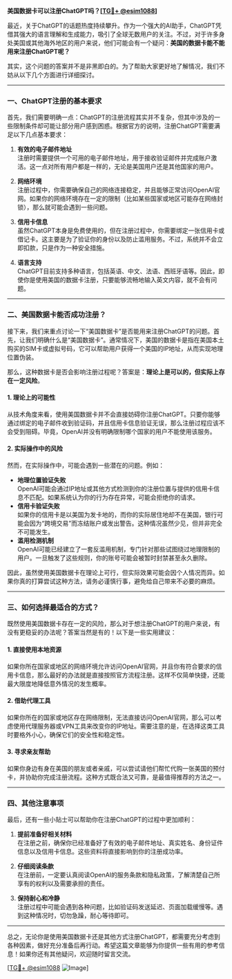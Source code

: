 **美国数据卡可以注册ChatGPT吗？[[TG💪+ @esim1088](https://t.me/s/esim1088)]**

最近，关于ChatGPT的话题热度持续攀升。作为一个强大的AI助手，ChatGPT凭借其强大的语言理解和生成能力，吸引了全球无数用户的关注。不过，对于许多身处美国或其他海外地区的用户来说，他们可能会有一个疑问：**美国的数据卡能不能用来注册ChatGPT呢？**

其实，这个问题的答案并不是非黑即白的。为了帮助大家更好地了解情况，我们不妨从以下几个方面进行详细探讨。

---

### 一、ChatGPT注册的基本要求

首先，我们需要明确一点：ChatGPT的注册流程其实并不复杂，但其中涉及的一些限制条件却可能让部分用户感到困惑。根据官方的说明，注册ChatGPT需要满足以下几点基本要求：

1. **有效的电子邮件地址**  
   注册时需要提供一个可用的电子邮件地址，用于接收验证邮件并完成账户激活。这一点对所有用户都是一样的，无论是美国用户还是其他国家的用户。

2. **网络环境**  
   注册过程中，你需要确保自己的网络连接稳定，并且能够正常访问OpenAI官网。如果你的网络环境存在一定的限制（比如某些国家或地区可能存在网络封锁），那么就可能会遇到一些问题。

3. **信用卡信息**  
   虽然ChatGPT本身是免费使用的，但在注册过程中，你需要绑定一张信用卡或借记卡。这主要是为了验证你的身份以及防止滥用服务。不过，系统并不会立即扣款，只是作为一种安全措施。

4. **语言支持**  
   ChatGPT目前支持多种语言，包括英语、中文、法语、西班牙语等。因此，即使你是使用美国的数据卡注册，只要能够流畅地输入英文内容，就不会有问题。

---

### 二、美国数据卡能否成功注册？

接下来，我们来重点讨论一下“美国数据卡”是否能用来注册ChatGPT的问题。首先，让我们明确什么是“美国数据卡”。通常情况下，美国的数据卡是指在美国本土购买的SIM卡或虚拟号码，它可以帮助用户获得一个美国的IP地址，从而实现地理位置伪装。

那么，这种数据卡是否会影响注册过程呢？答案是：**理论上是可以的，但实际上存在一定风险**。

#### 1. 理论上的可能性
从技术角度来看，使用美国数据卡并不会直接妨碍你注册ChatGPT。只要你能够通过绑定的电子邮件收到验证码，并且信用卡信息验证无误，那么注册过程应该不会受到阻碍。毕竟，OpenAI并没有明确限制哪个国家的用户不能使用该服务。

#### 2. 实际操作中的风险
然而，在实际操作中，可能会遇到一些潜在的问题。例如：
- **地理位置验证失败**  
  OpenAI可能会通过IP地址或其他方式检测到你的注册位置与提供的信用卡信息不匹配。如果系统认为你的行为存在异常，可能会拒绝你的请求。
- **信用卡验证失败**  
  如果你的信用卡是以美国为发卡地的，而你的实际居住地却不在美国，银行可能会因为“跨境交易”而冻结账户或发出警告。这种情况虽然少见，但并非完全不可能发生。
- **滥用检测机制**  
  OpenAI可能已经建立了一套反滥用机制，专门针对那些试图绕过地理限制的用户。一旦触发了这些规则，你的账号可能会被暂时封禁甚至永久删除。

因此，虽然使用美国数据卡在理论上可行，但实际效果可能会因个人情况而异。如果你真的打算尝试这种方法，请务必谨慎行事，避免给自己带来不必要的麻烦。

---

### 三、如何选择最适合的方式？

既然使用美国数据卡存在一定的风险，那么对于想注册ChatGPT的用户来说，有没有更稳妥的办法呢？答案当然是有的！以下是一些实用建议：

#### 1. 直接使用本地资源
如果你所在国家或地区的网络环境允许访问OpenAI官网，并且你有符合要求的信用卡信息，那么最好的办法就是直接按照官方流程注册。这样不仅简单快捷，还能最大限度地降低意外情况的发生概率。

#### 2. 借助代理工具
如果你所在的国家或地区存在网络限制，无法直接访问OpenAI官网，那么可以考虑使用代理服务器或VPN工具来改变你的IP地址。需要注意的是，在选择这类工具时要格外小心，确保它们的安全性和稳定性。

#### 3. 寻求亲友帮助
如果你身边有身在美国的朋友或者亲戚，可以尝试请他们帮忙代购一张美国的预付卡，并协助你完成注册流程。这种方式既合法又可靠，是最值得推荐的方法之一。

---

### 四、其他注意事项

最后，还有一些小贴士可以帮助你在注册ChatGPT的过程中更加顺利：

1. **提前准备好相关材料**  
   在注册之前，确保你已经准备好了有效的电子邮件地址、真实姓名、身份证件信息以及信用卡信息。这些资料将直接影响到你的注册成功率。

2. **仔细阅读条款**  
   在注册前，一定要认真阅读OpenAI的服务条款和隐私政策，了解清楚自己所享有的权利以及需要承担的责任。

3. **保持耐心和冷静**  
   注册过程中可能会遇到各种问题，比如验证码发送延迟、页面加载缓慢等。遇到这种情况时，切勿急躁，耐心等待即可。

---

总之，无论你是使用美国数据卡还是其他方式注册ChatGPT，都需要充分考虑到各种因素，做好充分准备后再行动。希望这篇文章能够为你提供一些有用的参考信息！如果你还有其他疑问，欢迎随时留言交流。

[[TG💪+ @esim1088](https://t.me/s/esim1088) ![Image](https://i.postimg.cc/4NQfJmqS/Snipaste-2025-05-13-00-14-12.png)]